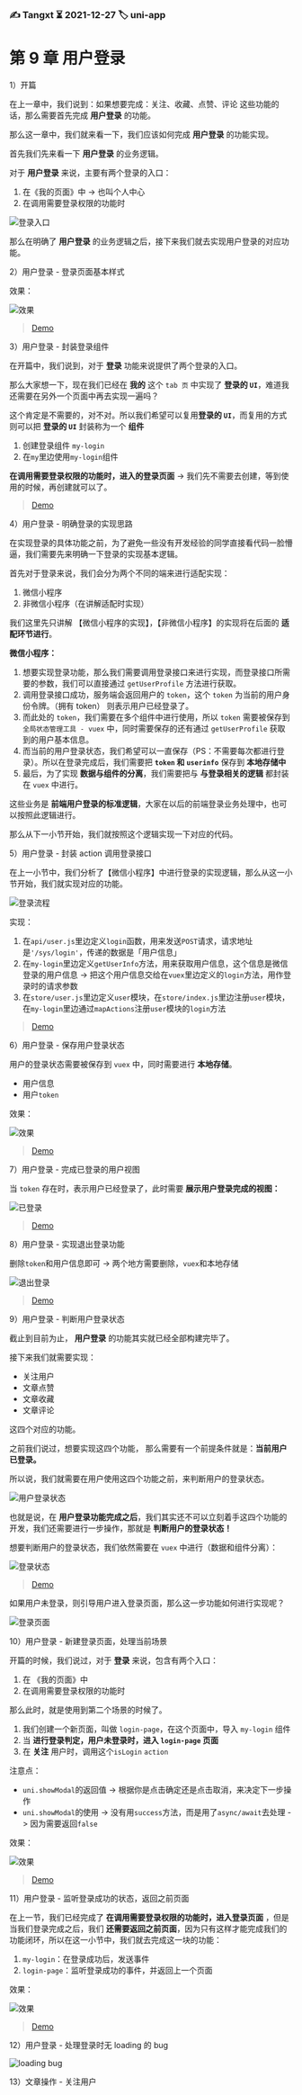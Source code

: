 ### ✍️ Tangxt ⏳ 2021-12-27 🏷️ uni-app

# 第 9 章 用户登录

1）开篇

在上一章中，我们说到：如果想要完成：关注、收藏、点赞、评论 这些功能的话，那么需要首先完成 **用户登录** 的功能。

那么这一章中，我们就来看一下，我们应该如何完成 **用户登录** 的功能实现。

首先我们先来看一下 **用户登录** 的业务逻辑。

对于 **用户登录** 来说，主要有两个登录的入口：

1. 在《我的页面》中 -> 也叫个人中心
2. 在调用需要登录权限的功能时

![登录入口](assets/img/2021-12-27-19-35-40.png)

那么在明确了 **用户登录** 的业务逻辑之后，接下来我们就去实现用户登录的对应功能。

2）用户登录 - 登录页面基本样式

效果：

![效果](assets/img/2021-12-27-20-38-44.png)

> [Demo](https://github.com/ppambler/imooc-uni-app/commit/fa93150)

3）用户登录 - 封装登录组件

在开篇中，我们说到，对于 **登录** 功能来说提供了两个登录的入口。

那么大家想一下，现在我们已经在 **我的** 这个 `tab 页` 中实现了 **登录的 `UI`**，难道我还需要在另外一个页面中再去实现一遍吗？

这个肯定是不需要的，对不对。所以我们希望可以复用**登录的 `UI`**，而复用的方式则可以把 **登录的 `UI`** 封装称为一个 **组件**

1. 创建登录组件 `my-login`
2. 在`my`里边使用`my-login`组件

**在调用需要登录权限的功能时，进入的登录页面** -> 我们先不需要去创建，等到使用的时候，再创建就可以了。

> [Demo](https://github.com/ppambler/imooc-uni-app/commit/dbf9c6f)

4）用户登录 - 明确登录的实现思路

在实现登录的具体功能之前，为了避免一些没有开发经验的同学直接看代码一脸懵逼，我们需要先来明确一下登录的实现基本逻辑。

首先对于登录来说，我们会分为两个不同的端来进行适配实现：

1. 微信小程序
2. 非微信小程序（在讲解适配时实现）

我们这里先只讲解 【微信小程序的实现】，【非微信小程序】的实现将在后面的 **适配环节进行**。

**微信小程序：**

1. 想要实现登录功能，那么我们需要调用登录接口来进行实现，而登录接口所需要的参数，我们可以直接通过 `getUserProfile` 方法进行获取。
2. 调用登录接口成功，服务端会返回用户的 `token`，这个 `token` 为当前的用户身份令牌。（拥有 token） 则表示用户已经登录了。
3. 而此处的 `token`，我们需要在多个组件中进行使用，所以 `token` 需要被保存到 `全局状态管理工具 - vuex` 中，同时需要保存的还有通过 `getUserProfile` 获取到的用户基本信息。
4. 而当前的用户登录状态，我们希望可以一直保存（PS：不需要每次都进行登录）。所以在登录完成后，我们需要把 **`token` 和 `userinfo`** 保存到 **本地存储中**
5. 最后，为了实现 **数据与组件的分离**，我们需要把与 **与登录相关的逻辑** 都封装在 `vuex` 中进行。

这些业务是 **前端用户登录的标准逻辑**，大家在以后的前端登录业务处理中，也可以按照此逻辑进行。

那么从下一小节开始，我们就按照这个逻辑实现一下对应的代码。

5）用户登录 - 封装 action 调用登录接口

在上一小节中，我们分析了【微信小程序】中进行登录的实现逻辑，那么从这一小节开始，我们就实现对应的功能。

![登录流程](assets/img/2021-12-27-23-12-11.png)

实现：

1. 在`api/user.js`里边定义`login`函数，用来发送`POST`请求，请求地址是`'/sys/login'`，传递的数据是「用户信息」
2. 在`my-login`里边定义`getUserInfo`方法，用来获取用户信息，这个信息是微信登录的用户信息 -> 把这个用户信息交给在`vuex`里边定义的`login`方法，用作登录时的请求参数
3. 在`store/user.js`里边定义`user`模块，在`store/index.js`里边注册`user`模块，在`my-login`里边通过`mapActions`注册`user`模块的`login`方法

> [Demo](https://github.com/ppambler/imooc-uni-app/commit/d935742)

6）用户登录 - 保存用户登录状态

用户的登录状态需要被保存到 `vuex` 中，同时需要进行 **本地存储**。

- 用户信息
- 用户`token`

效果：

![效果](assets/img/2021-12-28-16-31-53.png)

> [Demo](https://github.com/ppambler/imooc-uni-app/commit/7e9ba20)

7）用户登录 - 完成已登录的用户视图

当 `token` 存在时，表示用户已经登录了，此时需要 **展示用户登录完成的视图：**

![已登录](assets/img/2021-12-28-16-37-56.png)

> [Demo](https://github.com/ppambler/imooc-uni-app/commit/9c7ce0b)

8）用户登录 - 实现退出登录功能

删除`token`和用户信息即可 -> 两个地方需要删除，`vuex`和本地存储

![退出登录](assets/img/2021-12-28-17-14-43.png)

> [Demo](https://github.com/ppambler/imooc-uni-app/commit/5cc2bb8)

9）用户登录 - 判断用户登录状态

截止到目前为止， **用户登录** 的功能其实就已经全部构建完毕了。

接下来我们就需要实现：

- 关注用户
- 文章点赞
- 文章收藏
- 文章评论

这四个对应的功能。

之前我们说过，想要实现这四个功能， 那么需要有一个前提条件就是：**当前用户已登录。**

所以说，我们就需要在用户使用这四个功能之前，来判断用户的登录状态。

![用户登录状态](assets/img/2021-12-28-17-21-47.png)

也就是说，在 **用户登录功能完成之后**，我们其实还不可以立刻着手这四个功能的开发，我们还需要进行一步操作，那就是 **判断用户的登录状态！**

想要判断用户的登录状态，我们依然需要在 `vuex` 中进行（数据和组件分离）：

![登录状态](assets/img/2021-12-28-17-20-27.png)

> [Demo](https://github.com/ppambler/imooc-uni-app/commit/3891588)

如果用户未登录，则引导用户进入登录页面，那么这一步功能如何进行实现呢？

![登录页面](assets/img/2021-12-28-17-23-13.png)

10）用户登录 - 新建登录页面，处理当前场景

开篇的时候，我们说过，对于 **登录** 来说，包含有两个入口：

1. 在 《我的页面》中
2. 在调用需要登录权限的功能时

那么此时，就是使用到第二个场景的时候了。

1. 我们创建一个新页面，叫做 `login-page`，在这个页面中，导入 `my-login` 组件
2. 当 **进行登录判定，用户未登录时，进入 `login-page` 页面**
3. 在 **关注** 用户时，调用这个`isLogin` `action`

注意点：

- `uni.showModal`的返回值 -> 根据你是点击确定还是点击取消，来决定下一步操作
- `uni.showModal`的使用 -> 没有用`success`方法，而是用了`async/await`去处理 -> 因为需要返回`false`

效果：

![效果](assets/img/2021-12-28-18-48-34.png)

> [Demo](https://github.com/ppambler/imooc-uni-app/commit/06cff8c)

11）用户登录 - 监听登录成功的状态，返回之前页面

在上一节，我们已经完成了 **在调用需要登录权限的功能时，进入登录页面** ，但是当我们登录完成之后，我们 **还需要返回之前页面**，因为只有这样才能完成我们的功能闭环，所以在这一小节中，我们就去完成这一块的功能：

1. `my-login`：在登录成功后，发送事件
2. `login-page`：监听登录成功的事件，并返回上一个页面

效果：

![效果](assets/img/2021-12-28-18-58-27.png)

> [Demo](https://github.com/ppambler/imooc-uni-app/commit/8468fc2)

12）用户登录 - 处理登录时无 loading 的 bug

![loading bug](assets/img/2021-12-28-19-02-47.png)

13）文章操作 - 关注用户

